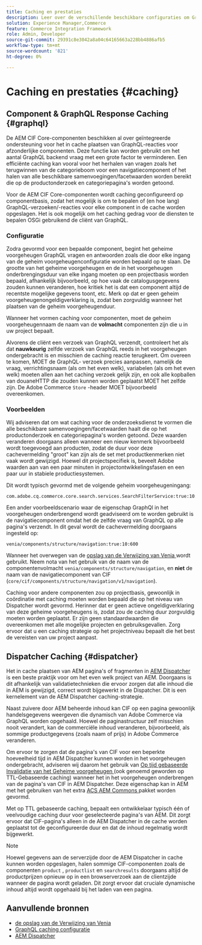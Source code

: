 ```yaml
---
title: Caching en prestaties
description: Leer over de verschillende beschikbare configuraties om GraphQL en inhoud het in cache plaatsen toe te laten om de prestaties van uw handelsimplementatie te optimaliseren.
solution: Experience Manager,Commerce
feature: Commerce Integration Framework
role: Admin, Developer
source-git-commit: 29391c8e3042a8a04c64165663a228bb4886afb5
workflow-type: tm+mt
source-wordcount: '821'
ht-degree: 0%

---
```


# Caching en prestaties {#caching}

## Component &amp; GraphQL Response Caching {#graphql}

De AEM CIF Core-componenten beschikken al over geïntegreerde ondersteuning voor het in cache plaatsen van GraphQL-reacties voor afzonderlijke componenten. Deze functie kan worden gebruikt om het aantal GraphQL backend vraag met een grote factor te verminderen. Een efficiënte caching kan vooral voor het herhalen van vragen zoals het terugwinnen van de categorieboom voor een navigatiecomponent of het halen van alle beschikbare samenvoegingen/facetwaarden worden bereikt die op de productonderzoek en categoriepagina&#39;s worden getoond.

Voor de AEM CIF Core-componenten wordt caching geconfigureerd op componentbasis, zodat het mogelijk is om te bepalen of (en hoe lang) GraphQL-verzoeken/-reacties voor elke component in de cache worden opgeslagen. Het is ook mogelijk om het caching gedrag voor de diensten te bepalen OSGi gebruikend de cliënt van GraphQL.

### Configuratie

Zodra gevormd voor een bepaalde component, begint het geheime voorgeheugen GraphQL vragen en antwoorden zoals die door elke ingang van de geheim voorgeheugenconfiguratie worden bepaald op te slaan. De grootte van het geheime voorgeheugen en de in het voorgeheugen onderbrengingsduur van elke ingang moeten op een projectbasis worden bepaald, afhankelijk bijvoorbeeld, op hoe vaak de catalogusgegevens zouden kunnen veranderen, hoe kritiek het is dat een component altijd de recentste mogelijke gegevens toont, etc. Merk op dat er geen geheim voorgeheugenongeldigverklaring is, zodat ben zorgvuldig wanneer het plaatsen van de geheim voorgeheugenduur.

Wanneer het vormen caching voor componenten, moet de geheim voorgeheugennaam de naam van de **volmacht** componenten zijn die u in uw project bepaalt.

Alvorens de cliënt een verzoek van GraphQL verzendt, controleert het als dat **nauwkeurig** zelfde verzoek van GraphQL reeds in het voorgeheugen ondergebracht is en misschien de caching reactie terugkeert. Om overeen te komen, MOET de GraphQL- verzoek precies aanpassen, namelijk de vraag, verrichtingsnaam (als om het even welk), variabelen (als om het even welk) moeten allen aan het caching verzoek gelijk zijn, en ook alle kopballen van douaneHTTP die zouden kunnen worden geplaatst MOET het zelfde zijn. De Adobe Commerce `Store` -header MOET bijvoorbeeld overeenkomen.

### Voorbeelden

Wij adviseren dat om wat caching voor de onderzoeksdienst te vormen die alle beschikbare samenvoegingen/facetwaarden haalt die op het productonderzoek en categoriepagina&#39;s worden getoond. Deze waarden veranderen doorgaans alleen wanneer een nieuw kenmerk bijvoorbeeld wordt toegevoegd aan producten, zodat de duur voor deze cachevermelding &quot;groot&quot; kan zijn als de set met productkenmerken niet vaak wordt gewijzigd. Hoewel dit projectspecifiek is, beveelt Adobe waarden aan van een paar minuten in projectontwikkelingsfasen en een paar uur in stabiele productiesystemen.

Dit wordt typisch gevormd met de volgende geheim voorgeheugeningang:

```
com.adobe.cq.commerce.core.search.services.SearchFilterService:true:10:3600
```

Een ander voorbeeldscenario waar de eigenschap GraphQl in het voorgeheugen onderbrengend wordt geadviseerd om te worden gebruikt is de navigatiecomponent omdat het de zelfde vraag van GraphQL op alle pagina&#39;s verzendt. In dit geval wordt de cachevermelding doorgaans ingesteld op:

```
venia/components/structure/navigation:true:10:600
```

Wanneer het overwegen van de [ opslag van de Verwijzing van Venia ](https://github.com/adobe/aem-cif-guides-venia) wordt gebruikt. Neem nota van het gebruik van de naam van de componentenvolmacht `venia/components/structure/navigation`, en **niet** de naam van de navigatiecomponent van CIF (`core/cif/components/structure/navigation/v1/navigation`).

Caching voor andere componenten zou op projectbasis, gewoonlijk in coördinatie met caching moeten worden bepaald die op het niveau van Dispatcher wordt gevormd. Herinner dat er geen actieve ongeldigverklaring van deze geheime voorgeheugens is, zodat zou de caching duur zorgvuldig moeten worden geplaatst. Er zijn geen standaardwaarden die overeenkomen met alle mogelijke projecten en gebruiksgevallen. Zorg ervoor dat u een caching strategie op het projectniveau bepaalt die het best de vereisten van uw project aanpast.

## Dispatcher Caching {#dispatcher}

Het in cache plaatsen van AEM pagina&#39;s of fragmenten in [ AEM Dispatcher ](https://experienceleague.adobe.com/docs/experience-manager-dispatcher/using/dispatcher.html) is een beste praktijk voor om het even welk project van AEM. Doorgaans is dit afhankelijk van validatietechnieken die ervoor zorgen dat alle inhoud die in AEM is gewijzigd, correct wordt bijgewerkt in de Dispatcher. Dit is een kernelement van de AEM Dispatcher caching-strategie.

Naast zuivere door AEM beheerde inhoud kan CIF op een pagina gewoonlijk handelsgegevens weergeven die dynamisch van Adobe Commerce via GraphQL worden opgehaald. Hoewel de paginastructuur zelf misschien nooit verandert, kan de commerciële inhoud veranderen, bijvoorbeeld, als sommige productgegevens (zoals naam of prijs) in Adobe Commerce veranderen.

Om ervoor te zorgen dat de pagina&#39;s van CIF voor een beperkte hoeveelheid tijd in AEM Dispatcher kunnen worden in het voorgeheugen ondergebracht, adviseren wij daarom het gebruik van [ Op tijd gebaseerde Invalidatie van het Geheime voorgeheugen ](https://experienceleague.adobe.com/docs/experience-manager-dispatcher/using/configuring/dispatcher-configuration.html#configuring-time-based-cache-invalidation-enablettl) (ook genoemd geworden op TTL-Gebaseerde caching) wanneer het in het voorgeheugen onderbrengen van de pagina&#39;s van CIF in AEM Dispatcher. Deze eigenschap kan in AEM met het gebruiken van het extra [ ACS AEM Commons ](https://adobe-consulting-services.github.io/acs-aem-commons/) pakket worden gevormd.

Met op TTL gebaseerde caching, bepaalt een ontwikkelaar typisch één of veelvoudige caching duur voor geselecteerde pagina&#39;s van AEM. Dit zorgt ervoor dat CIF-pagina&#39;s alleen in de AEM Dispatcher in de cache worden geplaatst tot de geconfigureerde duur en dat de inhoud regelmatig wordt bijgewerkt.

>[!NOTE]
>
>Hoewel gegevens aan de serverzijde door de AEM Dispatcher in cache kunnen worden opgeslagen, halen sommige CIF-componenten zoals de componenten `product` , `productlist` en `searchresults` doorgaans altijd de productprijzen opnieuw op in een browserverzoek aan de clientzijde wanneer de pagina wordt geladen. Dit zorgt ervoor dat cruciale dynamische inhoud altijd wordt opgehaald bij het laden van een pagina.

## Aanvullende bronnen

- [ de opslag van de Verwijzing van Venia ](https://github.com/adobe/aem-cif-guides-venia)
- [ GraphQL caching configuratie ](https://github.com/adobe/commerce-cif-graphql-client#caching)
- [ AEM Dispatcher ](https://experienceleague.adobe.com/docs/experience-manager-dispatcher/using/dispatcher.html)
